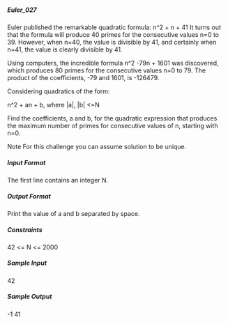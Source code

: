 ##### Euler_027
Euler published the remarkable quadratic formula: n^2 + n + 41
It turns out that the formula will produce 40 primes for the consecutive values n=0 to 39. However, when n=40, the value is divisible by 41, and certainly when n=41, the value is clearly divisible by 41.

Using computers, the incredible formula n^2 -79n + 1601 was discovered, which produces 80 primes for the consecutive values n=0 to 79. The product of the coefficients, -79 and 1601, is -126479.

Considering quadratics of the form:

n^2 + an + b, where |a|, |b| <=N

Find the coefficients, a and b, for the quadratic expression that produces the maximum number of primes for consecutive values of n, starting with n=0.

Note For this challenge you can assume solution to be unique.

##### Input Format

The first line contains an integer N.

##### Output Format

Print the value of a and b separated by space.

##### Constraints

42 <= N <= 2000

##### Sample Input

42

##### Sample Output

-1 41
